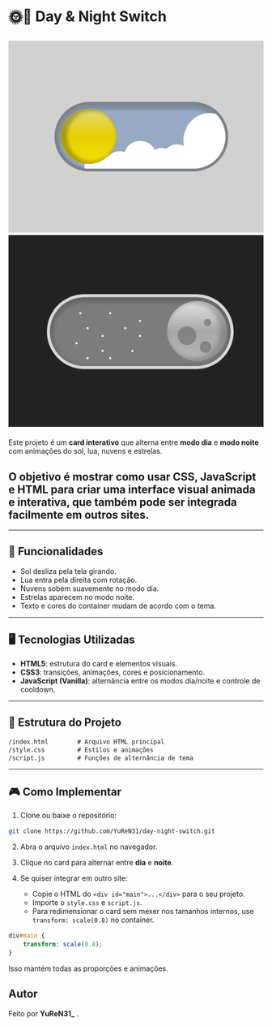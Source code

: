 # 🌞🌙 Day & Night Switch

![Preview do card](day-night-switch/Imagens_readme/light.png)
![Preview do card](day-night-switch/Imagens_readme/night.png)
---
Este projeto é um **card interativo** que alterna entre **modo dia** e **modo noite** com animações do sol, lua, nuvens e estrelas.

O objetivo é mostrar como usar CSS, JavaScript e HTML para criar uma interface visual animada e interativa, que também pode ser integrada facilmente em outros sites.
---

---

## 🚀 Funcionalidades
- Sol desliza pela tela girando.
- Lua entra pela direita com rotação.
- Nuvens sobem suavemente no modo dia.
- Estrelas aparecem no modo noite.
- Texto e cores do container mudam de acordo com o tema.

---

## 🖥️ Tecnologias Utilizadas
- **HTML5**: estrutura do card e elementos visuais.
- **CSS3**: transições, animações, cores e posicionamento.
- **JavaScript (Vanilla)**: alternância entre os modos dia/noite e controle de cooldown.

---

## 📂 Estrutura do Projeto
```
/index.html        # Arquivo HTML principal
/style.css         # Estilos e animações
/script.js         # Funções de alternância de tema
```

---

## 🎮 Como Implementar

1. Clone ou baixe o repositório:
```bash
git clone https://github.com/YuReN31/day-night-switch.git
```

2. Abra o arquivo `index.html` no navegador.

3. Clique no card para alternar entre **dia** e **noite**.

4. Se quiser integrar em outro site:
   - Copie o HTML do `<div id="main">...</div>` para o seu projeto.
   - Importe o `style.css` e `script.js`.
   - Para redimensionar o card sem mexer nos tamanhos internos, use `transform: scale(0.8)` no container.

```css
div#main {
    transform: scale(0.8);
}
```

Isso mantém todas as proporções e animações.


## Autor
Feito por **YuReN31_** .

